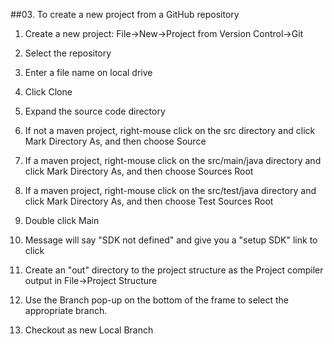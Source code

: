 ##03.  To create a new project from a GitHub repository

1.  Create a new project:  File->New->Project from Version Control->Git

2.  Select the repository

3.  Enter a file name on local drive

4.  Click Clone

5.  Expand the source code directory

6.  If not a maven project, right-mouse click on the src directory and click Mark Directory As, and then choose Source

6.  If a maven project, right-mouse click on the src/main/java directory and click Mark Directory As, and then choose Sources Root

7.  If a maven project, right-mouse click on the src/test/java directory and click Mark Directory As, and then choose Test Sources Root

7.  Double click Main

8.  Message will say "SDK not defined" and give you a "setup SDK" link to click

9.  Create an "out" directory to the project structure as the Project compiler output in File->Project Structure

10.  Use the Branch pop-up on the bottom of the frame to select the appropriate branch.

11.  Checkout as new Local Branch

